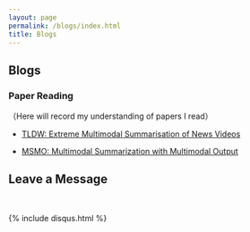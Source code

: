 ```yaml
---
layout: page
permalink: /blogs/index.html
title: Blogs
---
```


## Blogs

### Paper Reading
（Here will record my understanding of papers I read）

- [TLDW: Extreme Multimodal Summarisation of News Videos](https://sichengleoliu.github.io/blogs/TLDW)

- [MSMO: Multimodal Summarization with Multimodal Output](https://sichengleoliu.github.io/blogs/MSMO)





## Leave a Message

<br>

{% include disqus.html %} 

<br>
